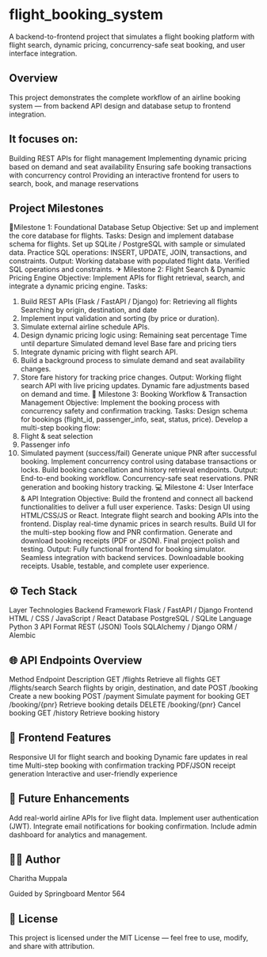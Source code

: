 # flight_booking_system
A backend-to-frontend project that simulates a flight booking platform with flight search, dynamic pricing, concurrency-safe seat booking, and user interface integration.
## Overview
This project demonstrates the complete workflow of an airline booking system — from backend API design and database setup to frontend integration.
## It focuses on:
Building REST APIs for flight management
Implementing dynamic pricing based on demand and seat availability
Ensuring safe booking transactions with concurrency control
Providing an interactive frontend for users to search, book, and manage reservations
## Project Milestones
🧱Milestone 1: Foundational Database Setup
Objective: Set up and implement the core database for flights.
Tasks:
Design and implement database schema for flights.
Set up SQLite / PostgreSQL with sample or simulated data.
Practice SQL operations: INSERT, UPDATE, JOIN, transactions, and constraints.
Output:
Working database with populated flight data.
Verified SQL operations and constraints.
✈ Milestone 2: Flight Search & Dynamic Pricing Engine
Objective: Implement APIs for flight retrieval, search, and integrate a dynamic pricing engine.
Tasks:
1. Build REST APIs (Flask / FastAPI / Django) for:
Retrieving all flights
Searching by origin, destination, and date
2. Implement input validation and sorting (by price or duration).
3. Simulate external airline schedule APIs.
4. Design dynamic pricing logic using:
Remaining seat percentage
Time until departure
Simulated demand level
Base fare and pricing tiers
5. Integrate dynamic pricing with flight search API.
6. Build a background process to simulate demand and seat availability changes.
7. Store fare history for tracking price changes.
Output:
Working flight search API with live pricing updates.
Dynamic fare adjustments based on demand and time.
🧾 Milestone 3: Booking Workflow & Transaction Management
Objective: Implement the booking process with concurrency safety and confirmation tracking.
Tasks:
Design schema for bookings (flight_id, passenger_info, seat, status, price).
Develop a multi-step booking flow:
1. Flight & seat selection
2. Passenger info
3. Simulated payment (success/fail)
Generate unique PNR after successful booking.
Implement concurrency control using database transactions or locks.
Build booking cancellation and history retrieval endpoints.
Output:
End-to-end booking workflow.
Concurrency-safe seat reservations.
PNR generation and booking history tracking.
💻 Milestone 4: User Interface & API Integration
Objective: Build the frontend and connect all backend functionalities to deliver a full user experience.
Tasks:
Design UI using HTML/CSS/JS or React.
Integrate flight search and booking APIs into the frontend.
Display real-time dynamic prices in search results.
Build UI for the multi-step booking flow and PNR confirmation.
Generate and download booking receipts (PDF or JSON).
Final project polish and testing.
Output:
Fully functional frontend for booking simulator.
Seamless integration with backend services.
Downloadable booking receipts.
Usable, testable, and complete user experience.
## ⚙ Tech Stack
Layer	Technologies
Backend Framework	Flask / FastAPI / Django
Frontend	HTML / CSS / JavaScript / React
Database	PostgreSQL / SQLite
Language	Python 3
API Format	REST (JSON)
Tools	SQLAlchemy / Django ORM / Alembic
## 🌐 API Endpoints Overview
Method	Endpoint	Description
GET	/flights	Retrieve all flights
GET	/flights/search	Search flights by origin, destination, and date
POST	/booking	Create a new booking
POST	/payment	Simulate payment for booking
GET	/booking/{pnr}	Retrieve booking details
DELETE	/booking/{pnr}	Cancel booking
GET	/history	Retrieve booking history
## 🎨 Frontend Features
Responsive UI for flight search and booking
Dynamic fare updates in real time
Multi-step booking with confirmation tracking
PDF/JSON receipt generation
Interactive and user-friendly experience
## 🔮 Future Enhancements
Add real-world airline APIs for live flight data.
Implement user authentication (JWT).
Integrate email notifications for booking confirmation.
Include admin dashboard for analytics and management.
## 🧑‍💻 Author
Charitha Muppala

Guided by Springboard Mentor 564
## 📄 License
This project is licensed under the MIT License — feel free to use, modify, and share with attribution.

